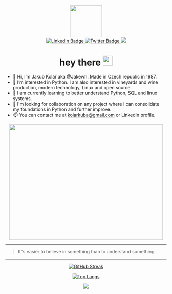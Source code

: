 <div id="header" align="center">
  <img src="https://media.giphy.com/media/M9gbBd9nbDrOTu1Mqx/giphy.gif" width="100"/>
</div>
<div id="badges" align="center">
  <a href="https://www.linkedin.com/in/jakub-kol%C3%A1%C5%99-a9b694195/">
    <img src="https://img.shields.io/badge/LinkedIn-blue?style=for-the-badge&logo=linkedin&logoColor=white" alt="LinkedIn Badge"/>
  </a>
  <a href="https://twitter.com/JakubKo00475128">
    <img src="https://img.shields.io/badge/Twitter-blue?style=for-the-badge&logo=twitter&logoColor=white" alt="Twitter Badge"/>
  </a>
  <img src="https://img.shields.io/badge/-linux-lightgrey">
</div>
</div>
<div id="badges" align="center">
      <img src="https://komarev.com/ghpvc/?username=Jakewh&style=flat-square&color=blue" alt=""/>
</div>

<h1 align="center">
  hey there
  <img src="https://media.giphy.com/media/hvRJCLFzcasrR4ia7z/giphy.gif" width="30px"/>
</h1>

- 👋 Hi, I’m Jakub Kolář aka @Jakewh. Made in Czech republic in 1987.
- 👀 I’m interested in Python. I am also interested in vineyards and wine production, modern technology, Linux and open source.
- 🌱 I am currently learning to better understand Python, SQL and linux systems.
- 💞️ I'm looking for collaboration on any project where I can consolidate my foundations in Python and further improve.
- 📫 You can contact me at kolarkuba@gmail.com or LinkedIn profile.

<div align="center">
  <img src="https://media.giphy.com/media/xUA7bdpLxQhsSQdyog/giphy.gif" width="480" height="360"/>
</div>

<HR>
<blockquote>
      <p>It"s easier to believe in something than to understand something.</p>
    </blockquote>
<HR>
<div align="center">
      
[![GitHub Streak](http://github-readme-streak-stats.herokuapp.com?user=Jakewh&theme=dark&background=000000)](https://git.io/streak-stats)
      
[![Top Langs](https://github-readme-stats.vercel.app/api/top-langs/?username=Jakewh&layout=compact&theme=vision-friendly-dark)](https://github.com/anuraghazra/github-readme-stats)
 
  <div id="badges" align="center">
    <a href="https://twitter.com/JakubKo00475128">
      <img src="https://img.shields.io/twitter/follow/JakubKo00475128?style=social">
